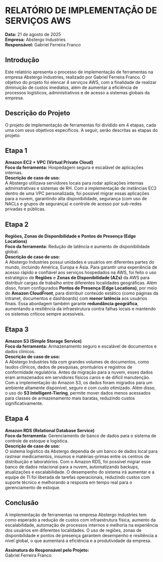 # RELATÓRIO DE IMPLEMENTAÇÃO DE SERVIÇOS AWS

**Data:** 21 de agosto de 2025  
**Empresa:** Abstergo Industries  
**Responsável:** Gabriel Ferreira Franco

## Introdução

Este relatório apresenta o processo de implementação de ferramentas na empresa Abstergo Industries, realizado por Gabriel Ferreira Franco. O objetivo do projeto foi elencar 4 serviços AWS, com a finalidade de realizar diminuição de custos imediatos, além de aumentar a eficiência de processos logísticos, administrativos e de acesso a sistemas globais da empresa.

## Descrição do Projeto

O projeto de implementação de ferramentas foi dividido em 4 etapas, cada uma com seus objetivos específicos. A seguir, serão descritas as etapas do projeto:

## Etapa 1
**Amazon EC2 + VPC (Virtual Private Cloud)**  
**Foco da ferramenta:** Hospedagem segura e escalável de aplicações internas.  
**Descrição de caso de uso:**  
A Abstergo utilizava servidores locais para rodar aplicações internas administrativas e sistemas de RH. Com a implementação de instâncias EC2 dentro de uma VPC personalizada, foi possível migrar essas aplicações para a nuvem, garantindo alta disponibilidade, segurança (com uso de NACLs e grupos de segurança) e controle de acesso por sub-redes privadas e públicas.

## Etapa 2
**Regiões, Zonas de Disponibilidade e Pontos de Presença (Edge Locations)**  
**Foco da ferramenta:** Redução de latência e aumento de disponibilidade global.  
**Descrição de caso de uso:**  
A Abstergo Industries possui unidades e usuários em diferentes partes do mundo, incluindo América, Europa e Ásia. Para garantir uma experiência de acesso rápido e confiável aos serviços hospedados na AWS, foi feito o uso estratégico de **Regiões** e **Zonas de Disponibilidade (AZs)** da AWS para distribuir cargas de trabalho entre diferentes localidades geográficas. Além disso, foram configurados **Pontos de Presença (Edge Locations)**, por meio do **Amazon CloudFront**, para distribuir conteúdo estático (como páginas da intranet, documentos e dashboards) com **menor latência** aos usuários finais. Essa abordagem também garante **redundância geográfica**, aumentando a resiliência da infraestrutura contra falhas locais e mantendo os sistemas críticos sempre acessíveis.

## Etapa 3
**Amazon S3 (Simple Storage Service)**  
**Foco da ferramenta:** Armazenamento seguro e escalável de documentos e dados clínicos.  
**Descrição de caso de uso:**  
A Abstergo Industries lida com grandes volumes de documentos, como laudos clínicos, dados de pesquisas, prontuários e registros de conformidade regulatória. Antes da migração para a nuvem, esses dados eram armazenados em servidores físicos caros e de difícil manutenção. Com a implementação do Amazon S3, os dados foram migrados para um ambiente altamente disponível, seguro e com custo otimizado. Além disso, o uso do **S3 Intelligent-Tiering**, permite mover dados menos acessados para classes de armazenamento mais baratas, reduzindo custos significativamente.

## Etapa 4
**Amazon RDS (Relational Database Service)**  
**Foco da ferramenta:** Gerenciamento de banco de dados para o sistema de controle de estoque e logística.  
**Descrição de caso de uso:**  
O sistema logístico da Abstergo dependia de um banco de dados local para rastrear medicamentos, insumos e matérias-primas entre os centros de distribuição e laboratórios. Com o Amazon RDS, foi possível migrar esse banco de dados relacional para a nuvem, automatizando backups, atualizações e escalabilidade. O desempenho do sistema irá aumentar e a equipe de TI foi liberada de tarefas operacionais, reduzindo custos com suporte técnico e melhorando a resposta em tempo real para o gerenciamento de estoque.

## Conclusão

A implementação de ferramentas na empresa Abstergo Industries tem como esperado a redução de custos com infraestrutura física, aumento da escalabilidade, automação de processos internos e melhoria na experiência dos usuários em diferentes localidades. O uso de regiões, zonas de disponibilidade e pontos de presença garantem desempenho e resiliência a nível global, o que aumentará a eficiência e a produtividade da empresa.

**Assinatura do Responsável pelo Projeto:**  
Gabriel Ferreira Franco